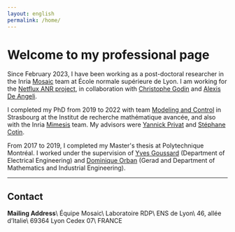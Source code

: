 ```yaml
---
layout: english
permalink: /home/
---
```


# Welcome to my professional page

Since February 2023, I have been working as a post-doctoral researcher in the
Inria [Mosaic][mosaic] team at École normale supérieure de Lyon.
I am working for the [Netflux ANR project][netflux], in collaboration with
[Christophe Godin][cgodin] and [Alexis De Angeli][adeangeli].

[mosaic]: https://team.inria.fr/mosaic/
[netflux]: https://anr.fr/Project-ANR-21-CE13-0039
[cgodin]: https://team.inria.fr/mosaic/welcome/team-members/christophe-godin/
[adeangeli]: https://www1.montpellier.inra.fr/wp-inra/bpmp/en/research/the-teams/ion-flux-coordination-and-signaling-in-plant-cells-influx/

I completed my PhD from 2019 to 2022 with team [Modeling and Control][moco]
in Strasbourg at the Institut de recherche mathématique avancée,
and also with the Inria [Mimesis][mimesis] team.
My advisors were [Yannick Privat][yprivat] and [Stéphane Cotin][scotin].

[moco]: https://irma.math.unistra.fr/teams/moco.html
[mimesis]: https://mimesis.inria.fr
[yprivat]: https://irma.math.unistra.fr/~privat/
[scotin]: https://mimesis.inria.fr/speaker/stephane-cotin/

From 2017 to 2019, I completed my Master's thesis at
Polytechnique Montréal.
I worked under the supervision of [Yves Goussard][ygoussard] (Department of
Electrical Engineering) and [Dominique Orban][dorban] (Gerad and Department of
Mathematics and Industrial Engineering).

[ygoussard]: https://www.polymtl.ca/expertises/goussard-yves
[dorban]: https://www.gerad.ca/fr/people/dominique-orban

---

## Contact

**Mailing Address**\\
Équipe Mosaic\\
Laboratoire RDP\\
ENS de Lyon\\
46, allée d’Italie\\
69364 Lyon Cedex 07\\
FRANCE

